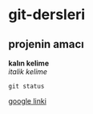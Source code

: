 # git-dersleri
## projenin amacı
**kalın kelime**</br>
*italik kelime*


`git status`

[google linki](https://www.google.com.tr/)

